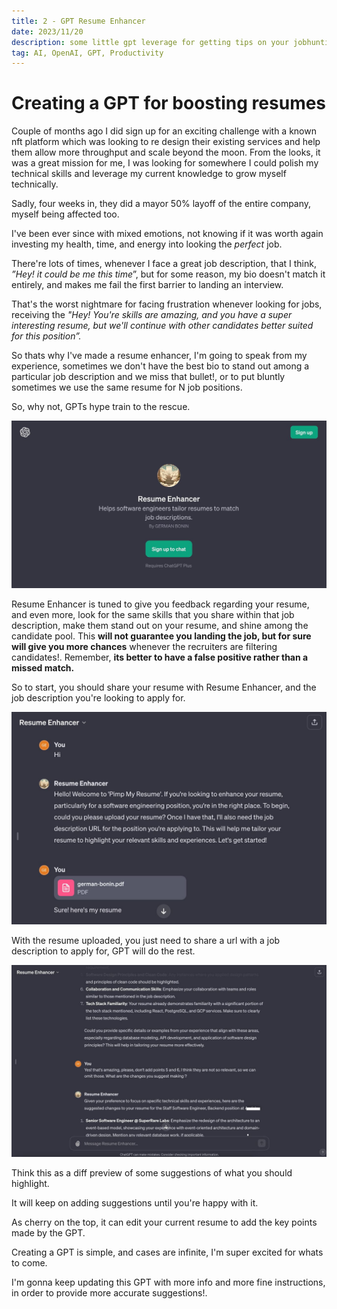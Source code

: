 ```yaml
---
title: 2 - GPT Resume Enhancer
date: 2023/11/20
description: some little gpt leverage for getting tips on your jobhunting and resume making
tag: AI, OpenAI, GPT, Productivity
---
```


# Creating a GPT for boosting resumes

Couple of months ago I did sign up for an exciting challenge with a known nft platform which was looking to re design their existing services and help them allow more throughput and scale beyond the moon. From the looks, it was a great mission for me, I was looking for somewhere I could polish my technical skills and leverage my current knowledge to grow myself technically. 

Sadly, four weeks in, they did a mayor 50% layoff of the entire company, myself being affected too. 

I've been ever since with mixed emotions, not knowing if it was worth again investing my health, time, and energy into looking the *perfect* job. 

There're lots of times, whenever I face a great job description, that I think, *”Hey! it could be me this time*”, but for some reason, my bio doesn't match it entirely, and makes me fail the first barrier to landing an interview. 

That's the worst nightmare for facing frustration whenever looking for jobs, receiving the *"Hey! You're skills are amazing, and you have a super interesting resume, but we'll continue with other candidates better suited for this position”.* 

So thats why I've made a resume enhancer, I'm going to speak from my experience, sometimes we don't have the best bio to stand out among a particular job description and we miss that bullet!, or to put bluntly sometimes we use the same resume for N job positions. 

So, why not, GPTs hype train to the rescue. 

![Resume Enhancer](./images/1-welcome-resume-enhancer.jpeg)

Resume Enhancer is tuned to give you feedback regarding your resume, and even more, look for the same skills that you share within that job description, make them stand out on your resume, and shine among the candidate pool. This **will not guarantee you landing the job, but for sure will give you more chances** whenever the recruiters are filtering candidates!. Remember, **its better to have a false positive rather than a missed match.** 

So to start, you should share your resume with Resume Enhancer, and the job description you're looking to apply for. 

![Upload CV](./images/1-upload-cv.jpeg)

With the resume uploaded, you just need to share a url with a job description to apply for, GPT will do the rest. 

![Receive feedback](./images/1-output.jpeg)

Think this as a diff preview of some suggestions of what you should highlight. 

It will keep on adding suggestions until you're happy with it. 

As cherry on the top, it can edit your current resume to add the key points made by the GPT. 

Creating a GPT is simple, and cases are infinite, I'm super excited for whats to come. 

I'm gonna keep updating this GPT with more info and more fine instructions, in order to provide more accurate suggestions!.